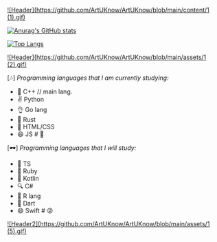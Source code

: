 [![Header](https://github.com/ArtUKnow/ArtUKnow/blob/main/content/1 (1).gif)](https://github.com/ArtUKnow)

[![Anurag's GitHub stats](https://github-readme-stats.vercel.app/api?username=ArtUKnow&theme=jolly&show_icons=true)](https://github.com/anuraghazra/github-readme-stats)

[![Top Langs](https://github-readme-stats.vercel.app/api/top-langs/?username=ArtUKnow&theme=jolly&layout=compact)](https://github.com/anuraghazra/github-readme-stats)


[![Header](https://github.com/ArtUKnow/ArtUKnow/blob/main/assets/1 (2).gif)](https://github.com/ArtUKnow)

[🎶] *Programming languages that I am currently studying:*



- 🌱 C++ // main lang.
- ✌️ Python 
- 👌 Go lang
- 🎉 Rust
- 🤞 HTML/CSS
- 😄 JS # 🥶



[🕶️] *Programming languages that I will study:*





- 👏 TS
- 🌿 Ruby
- 🧋 Kotlin
- 🔍 C#
- 🤞 R lang
- 🥳 Dart
- 😄 Swift # 😡



[![Header2](https://github.com/ArtUKnow/ArtUKnow/blob/main/assets/1 (5).gif)]((https://github.com/ArtUKnow))
